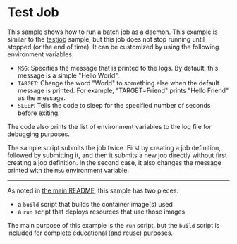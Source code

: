# Test Job

This sample shows how to run a batch job as a daemon. This example is  similar to the
[testjob](../testjob) sample, but this job does not stop running until stopped (or the end of time). It can be customized by using the following environment variables:
  - `MSG`: Specifies the message that is printed to the logs. By default, this message is a simple "Hello World".
  - `TARGET`: Change the word "World" to something else when the default message is printed. For example, "TARGET=Friend" prints "Hello Friend" as the message.
  - `SLEEP`: Tells the code to sleep for the specified number of seconds
    before exiting.

The code also prints the list of environment variables to the log file
for debugging purposes.

The sample script submits the job twice. First by creating a
job definition, followed by submitting it, and then it submits a new
job directly without first creating a job definition. In the second case,
it also changes the message printed with the `MSG` environment variable.

- - -

As noted in [the main README](../README.md), this sample has two pieces:

- a `build` script that builds the container image(s) used
- a `run` script that deploys resources that use those images

The main purpose of this example is the `run` script, but the `build`
script is included for complete educational (and reuse) purposes.
